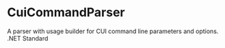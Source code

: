 # CuiCommandParser
A parser with usage builder for CUI command line parameters and options. .NET Standard
